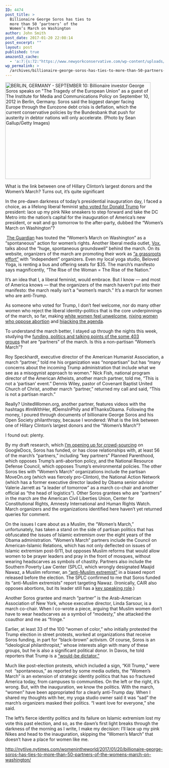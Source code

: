 ```yaml
---
ID: 4474
post_title: >
  Billionaire George Soros has ties to
  more than 50 ‘partners’ of the
  Women’s March on Washington
author: John Smith
post_date: 2017-01-20 22:08:14
post_excerpt: ""
layout: post
published: true
amazonS3_cache:
  - 'a:7:{s:72:"https://www.newyorkconservative.com/wp-content/uploads/2017/01/soros.jpg";i:4475;s:90:"https://s3.amazonaws.com/newyorkconservative/wp-content/uploads/2017/01/20220635/soros.jpg";i:4475;s:113:"https://www.nytimes.com/2017/01/09/us/womens-march-on-washington-opens-contentious-dialogues-about-race.html?_r=0";a:1:{s:9:"timestamp";i:1484968094;}s:213:"https://www.washingtonpost.com/opinions/im-an-anti-abortion-feminist-ill-walk-at-the-womens-march-whether-organizers-like-it-or-not/2017/01/18/453275a6-dd97-11e6-ad42-f3375f271c9c_story.html?utm_term=.66c911fb8551";a:1:{s:9:"timestamp";i:1484968094;}s:126:"http://www.thedailybeast.com/articles/2016/10/29/i-m-a-muslim-reformer-why-am-i-being-smeared-as-an-anti-muslim-extremist.html";a:1:{s:9:"timestamp";i:1484968094;}s:124:"http://www.slate.com/blogs/xx_factor/2017/01/19/the_women_s_march_has_announced_its_official_route_and_list_of_speakers.html";a:1:{s:9:"timestamp";i:1484968094;}s:108:"http://www.cnbc.com/2017/01/19/george-soros-calls-donald-trump-a-would-be-dictator-who-is-going-to-fail.html";a:1:{s:9:"timestamp";i:1484968094;}}'
wp_permalink: >
  /archives/billionaire-george-soros-has-ties-to-more-than-50-partners-of-the-womens-march-on-washington/
---
```

<a href="https://www.newyorkconservative.com/wp-content/uploads/2017/01/soros.jpg"><img class=" wp-image-4475" src="https://www.newyorkconservative.com/wp-content/uploads/2017/01/soros.jpg" alt="BERLIN, GERMANY - SEPTEMBER 10:  Billionaire investor George Soros speaks on &quot;The Tragedy of the European Union&quot; as a guest of The Institute for Media and Communications Policy on September 10, 2012 in Berlin, Germany. Soros said the biggest danger facing Europe through the Eurozone debt crisis is deflation, which the current conservative policies by the Bundesbank that push for austerity in debtor nations will only accelerate.  (Photo by Sean Gallup/Getty Images)" width="462" height="308" /></a>

What is the link between one of Hillary Clinton’s largest donors and the Women’s March? Turns out, it’s quite significant
<p class="p1"><span class="s1">In the pre-dawn darkness of today’s presidential inauguration day, I faced a choice, as a lifelong liberal feminist <a href="https://www.washingtonpost.com/news/global-opinions/wp/2016/11/10/im-a-muslim-a-woman-and-an-immigrant-i-voted-for-trump/?utm_term=.c3f7b9693680"><span class="s2">who voted for Donald Trump</span></a> for president: lace up my pink Nike sneakers to step forward and take the DC Metro into the nation’s capital for the inauguration of America’s new president, or wait and go tomorrow to the after-party, dubbed the “Women’s March on Washington”?</span></p>
<p class="p1"><span class="s1"> </span><span class="s1"><a href="https://www.theguardian.com/us-news/2017/jan/14/womens-march-on-washington-protest-size-donald-trump" target="_blank">The <span class="s2">Guardian</span></a> has touted the “Women’s March on Washington” as a “spontaneous” action for women’s rights. Another liberal media outlet, <a href="http://www.vox.com/identities/2016/11/21/13651804/women-march-washington-trump-inauguration"><span class="s2">Vox</span></a>, talks about the “huge, spontaneous groundswell” behind the march. On its website, organizers of the march are promoting their work as <a href="https://www.womensmarch.com/event-details/"><span class="s2">“a grassroots effort”</span></a> with “independent” organizers. Even my local yoga studio, Beloved Yoga, is renting a bus and offering seats for $35. The march’s manifesto says magnificently, “The Rise of the Woman = The Rise of the Nation.”</span></p>
<p class="p1"><span class="s1">It’s an idea that I, a liberal feminist, would embrace. But I know — and most of America knows — that the organizers of the march haven’t put into their manifesto: the march really isn’t a “women’s march.” It’s a march for women who are anti-Trump.</span><span class="s1"> </span></p>
<p class="p1"><span class="s1">As someone who voted for Trump, I don’t feel welcome, nor do many other women who reject the liberal identity-politics that is the core underpinnings of the march, so far, making <a href="https://www.nytimes.com/2017/01/09/us/womens-march-on-washington-opens-contentious-dialogues-about-race.html?_r=0"><span class="s2">white women feel unwelcome</span></a>, <a href="https://www.washingtonpost.com/opinions/im-an-anti-abortion-feminist-ill-walk-at-the-womens-march-whether-organizers-like-it-or-not/2017/01/18/453275a6-dd97-11e6-ad42-f3375f271c9c_story.html?utm_term=.66c911fb8551"><span class="s2">nixing women who oppose abortion</span></a> and <a href="http://nytlive.nytimes.com/womenintheworld/2017/01/19/agenda-for-womens-march-on-washington-has-been-hijacked-by-organizers-bent-on-highlighting-womens-differences/"><span class="s2">hijacking the agenda</span></a>. </span></p>
<p class="p1"><span class="s1">To understand the march better, I stayed up through the nights this week, studying the <a href="https://docs.google.com/spreadsheets/d/1zYoQoffWRAHrECq2PDshlPvNpNDSLtdmNjtW-gUuhqw/edit?usp=sharing"><span class="s2">funding, politics and talking points of the some 403 groups</span></a> that are “partners” of the march. Is this a non-partisan “Women’s March”?</span></p>
<p class="p1"><span class="s1">Roy Speckhardt, executive director of the American Humanist Association, a march “partner,” told me his organization was “nonpartisan” but has “many concerns about the incoming Trump administration that include what we see as a misogynist approach to women.” Nick Fish, national program director of the American Atheists, another march partner, told me, “This is not a ‘partisan’ event.” Dennis Wiley, pastor of Covenant Baptist United Church of Christ, another march “partner,” returned my call and said, “This is not a partisan march.”</span></p>
<p class="p1"><span class="s1">Really? UnitedWomen.org, another partner, features videos with the hashtags #ImWithHer, #DemsInPhily and #ThanksObama. Following the money, I poured through documents of billionaire George Soros and his Open Society philanthropy, because I wondered: What is the link between one of Hillary Clinton’s largest donors and the “Women’s March”? </span></p>
<p class="p1"><span class="s1">I found out: plenty.</span></p>
<p class="p1"><span class="s1">By my draft research, which <a href="https://docs.google.com/spreadsheets/d/1zYoQoffWRAHrECq2PDshlPvNpNDSLtdmNjtW-gUuhqw/edit?usp=sharing"><span class="s2">I’m opening up for crowd-sourcing</span></a> on GoogleDocs, Soros has funded, or has close relationships with, at least 56 of the march’s “partners,” including “key partners” Planned Parenthood, which opposes Trump’s anti-abortion policy, and the National Resource Defense Council, which opposes Trump’s environmental policies. The other Soros ties with “Women’s March” organizations include the partisan MoveOn.org (which was fiercely pro-Clinton), the National Action Network (which has a former executive director lauded by Obama senior advisor Valerie Jarrett as “a leader of tomorrow” as a march co-chair and another official as “the head of logistics”). Other Soros grantees who are “partners” in the march are the American Civil Liberties Union, Center for Constitutional Rights, Amnesty International and Human Rights Watch. March organizers and the organizations identified here haven’t yet returned queries for comment.  </span></p>
<p class="p1"><span class="s1">On the issues I care about as a Muslim, the “Women’s March,” unfortunately, has taken a stand on the side of partisan politics that has obfuscated the issues of Islamic extremism over the eight years of the Obama administration. “Women’s March” partners include the Council on American-Islamic Relations, which has not only deflected on issues of Islamic extremism post-9/11, but opposes Muslim reforms that would allow women to be prayer leaders and pray in the front of mosques, without wearing headscarves as symbols of chastity. Partners also include the Southern Poverty Law Center (SPLC), which wrongly designated Maajid Nawaz, a Muslim reformer, an <a href="http://www.thedailybeast.com/articles/2016/10/29/i-m-a-muslim-reformer-why-am-i-being-smeared-as-an-anti-muslim-extremist.html"><span class="s2">“anti-Muslim extremist”</span></a> in a biased report released before the election. The SPLC confirmed to me that Soros funded its “anti-Muslim extremists” report targeting Nawaz. (Ironically, CAIR also opposes abortions, but its leader still has a <a href="http://www.slate.com/blogs/xx_factor/2017/01/19/the_women_s_march_has_announced_its_official_route_and_list_of_speakers.html"><span class="s2">key speaking role</span></a>.)</span></p>
<p class="p1"><span class="s1">Another Soros grantee and march “partner” is the Arab-American Association of New York, whose executive director, Linda Sarsour, is a march co-chair. When I co-wrote a piece, arguing that Muslim women don’t have to wear headscarves as a symbol of “modesty,” she attacked the coauthor and me as “fringe.”</span><span class="s1"> </span></p>
<p class="p1"><span class="s1">Earlier, at least 33 of the 100 “women of color,” who initially protested the Trump election in street protests, worked at organizations that receive Soros funding, in part for “black-brown” activism. Of course, Soros is an “ideological philanthropist,” whose interests align with many of these groups, but he is also a significant political donor. In Davos, he told reporters that Trump is a <a href="http://www.cnbc.com/2017/01/19/george-soros-calls-donald-trump-a-would-be-dictator-who-is-going-to-fail.html"><span class="s2">“would-be dictator.”</span></a></span></p>
<p class="p1"><span class="s1">Much like post-election protests, which included a sign, “Kill Trump,” were not  “spontaneous,” as reported by some media outlets, the “Women’s March” is an extension of strategic identity politics that has so fractured America today, from campuses to communities. On the left or the right, it’s wrong. But, with the inauguration, we know the politics. With the march, “women” have been appropriated for a clearly anti-Trump day. When I shared my thoughts with her, my yoga studio owner said it was “sad” the march’s organizers masked their politics. “I want love for everyone,” she said.</span><span class="s1"> </span></p>
<p class="p1"><span class="s1">The left’s fierce identity politics and its failure on Islamic extremism lost my vote this past election, and so, as the dawn’s first light breaks through the darkness of the morning as I write, I make my decision: I’ll lace up my pink Nikes and head to the inauguration, skipping the “Women’s March” that doesn’t have a place for women like me.</span></p>
<a href="http://nytlive.nytimes.com/womenintheworld/2017/01/20/billionaire-george-soros-has-ties-to-more-than-50-partners-of-the-womens-march-on-washington/">http://nytlive.nytimes.com/womenintheworld/2017/01/20/billionaire-george-soros-has-ties-to-more-than-50-partners-of-the-womens-march-on-washington/</a>